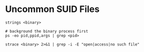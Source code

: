 # Uncommon SUID Files

```text
strings <binary>
```

```text
# background the binary process first
ps -eo pid,ppid,args | grep <pid>
```

```text
strace <binary> 2>&1 | grep -i -E "open|access|no such file"
```



